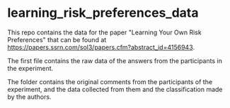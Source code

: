 # learning_risk_preferences_data

This repo contains the data for the paper "Learning Your Own Risk Preferences" that can be found at https://papers.ssrn.com/sol3/papers.cfm?abstract_id=4156943.

The first file contains the raw data of the answers from the participants in the experiment.

The folder contains the original comments from the participants of the experiment, and the data collected from them and the classification made by the authors. 


